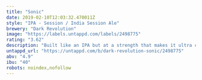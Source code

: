```yaml
---
title: "Sonic"
date: 2019-02-10T12:03:32.470011Z
style: "IPA - Session / India Session Ale"
brewery: "Dark Revolution"
image: "https://labels.untappd.com/labels/2498775"
rating: "3.62"
description: "Built like an IPA but at a strength that makes it ultra crushable, Sonic is the full flavoured, hop forward pale ale that you can drink all day. Immense citrus hop aroma paired with a crisp, dry and balanced bitter finish."
untappd_url: "https://untappd.com/b/dark-revolution-sonic/2498775"
abv: "4.9"
ibu: "40"
robots: noindex,nofollow
---
```

